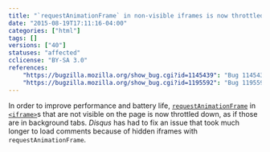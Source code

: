 ```yaml
---
title: "`requestAnimationFrame` in non-visible iframes is now throttled"
date: "2015-08-19T17:11:16-04:00"
categories: ["html"]
tags: []
versions: ["40"]
statuses: "affected"
cclicense: "BY-SA 3.0"
references:
    "https://bugzilla.mozilla.org/show_bug.cgi?id=1145439": "Bug 1145439 - Throttle off-screen iframes to be more efficient"
    "https://bugzilla.mozilla.org/show_bug.cgi?id=1195592": "Bug 1195592 - FF 40.0.2: Disqus comments take much longer to load than prev version."
---
```

In order to improve performance and battery life, [`requestAnimationFrame`](https://developer.mozilla.org/en-US/docs/Web/API/Window/requestAnimationFrame) in [`<iframe>`](https://developer.mozilla.org/en-US/docs/Web/HTML/Element/iframe)s that are not visible on the page is now throttled down, as if those are in background tabs. *Disqus* has had to fix an issue that took much longer to load comments because of hidden iframes with `requestAnimationFrame`.
